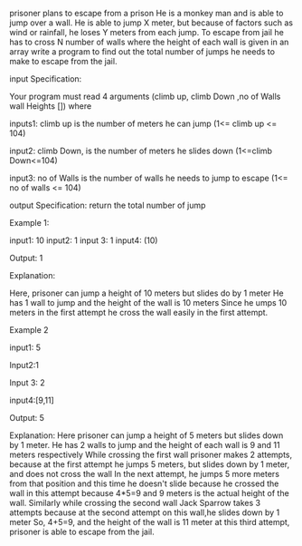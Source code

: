 prisoner plans to escape from a prison He is a monkey man and is able to jump over a wall. He is able to jump X meter, but because of factors such as wind or rainfall, he loses Y meters from each jump. To escape from jail he has to cross N number of walls where the height of each wall is given in an array write a program to find out the total number of jumps he needs to make to escape from the jail.


input Specification:

Your program must read 4 arguments (climb up, climb Down ,no of Walls wall Heights []) where

inputs1: climb up is the number of meters he can jump
 (1<= climb up <= 104)

 input2: climb Down, is the number of meters he slides down
(1<=climb Down<=104)

input3: no of Walls is the number of walls he needs to jump to escape
 (1<= no of walls <= 104)

output Specification:
return the total number of jump

Example 1:

input1: 10
input2: 1
input 3: 1
input4: (10)

Output: 1

Explanation:

Here,  prisoner can jump a height of 10 meters but slides do by 1 meter He has 1 wall to jump and the height of the wall is 10 meters Since he umps 10 meters in the first attempt he cross the wall easily in the first attempt.

Example 2

input1: 5

Input2:1

Input 3: 2

input4:[9,11] 

Output: 5

Explanation:
Here prisoner can jump a height of 5 meters but slides down by 1 meter. He has 2 walls to jump and the height of each wall is 9 and 11 meters respectively While crossing the first wall prisoner makes 2 attempts, because at the first attempt he jumps 5 meters, but slides down by 1 meter, and does not cross the wall In the next attempt, he jumps 5 more meters from that position and this time he doesn't slide because he crossed the wall in this attempt because 4*5=9 and 9 meters is the actual height of the wall.
Similarly while crossing the second wall Jack Sparrow takes 3 attempts because at the second attempt on this wall,he  slides down by 1 meter So, 4+5=9, and the height of the wall is 11 meter  at this third attempt, prisoner is able to escape from the jail.
